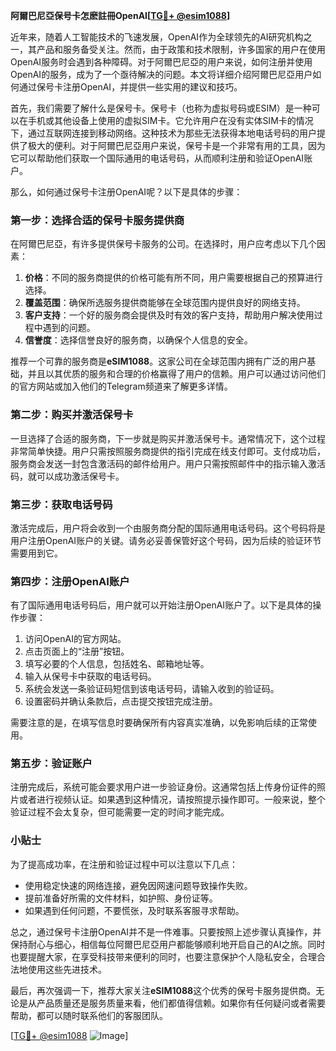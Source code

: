 **阿爾巴尼亞保号卡怎麽註冊OpenAI[[TG💪+ @esim1088](https://t.me/s/esim1088)]**

近年来，随着人工智能技术的飞速发展，OpenAI作为全球领先的AI研究机构之一，其产品和服务备受关注。然而，由于政策和技术限制，许多国家的用户在使用OpenAI服务时会遇到各种障碍。对于阿爾巴尼亞的用户来说，如何注册并使用OpenAI的服务，成为了一个亟待解决的问题。本文将详细介绍阿爾巴尼亞用户如何通过保号卡注册OpenAI，并提供一些实用的建议和技巧。

首先，我们需要了解什么是保号卡。保号卡（也称为虚拟号码或ESIM）是一种可以在手机或其他设备上使用的虚拟SIM卡。它允许用户在没有实体SIM卡的情况下，通过互联网连接到移动网络。这种技术为那些无法获得本地电话号码的用户提供了极大的便利。对于阿爾巴尼亞用户来说，保号卡是一个非常有用的工具，因为它可以帮助他们获取一个国际通用的电话号码，从而顺利注册和验证OpenAI账户。

那么，如何通过保号卡注册OpenAI呢？以下是具体的步骤：

### 第一步：选择合适的保号卡服务提供商

在阿爾巴尼亞，有许多提供保号卡服务的公司。在选择时，用户应考虑以下几个因素：

1. **价格**：不同的服务商提供的价格可能有所不同，用户需要根据自己的预算进行选择。
2. **覆盖范围**：确保所选服务提供商能够在全球范围内提供良好的网络支持。
3. **客户支持**：一个好的服务商会提供及时有效的客户支持，帮助用户解决使用过程中遇到的问题。
4. **信誉度**：选择信誉良好的服务商，以确保个人信息的安全。

推荐一个可靠的服务商是**eSIM1088**。这家公司在全球范围内拥有广泛的用户基础，并且以其优质的服务和合理的价格赢得了用户的信赖。用户可以通过访问他们的官方网站或加入他们的Telegram频道来了解更多详情。

### 第二步：购买并激活保号卡

一旦选择了合适的服务商，下一步就是购买并激活保号卡。通常情况下，这个过程非常简单快捷。用户只需按照服务商提供的指引完成在线支付即可。支付成功后，服务商会发送一封包含激活码的邮件给用户。用户只需按照邮件中的指示输入激活码，就可以成功激活保号卡。

### 第三步：获取电话号码

激活完成后，用户将会收到一个由服务商分配的国际通用电话号码。这个号码将是用户注册OpenAI账户的关键。请务必妥善保管好这个号码，因为后续的验证环节需要用到它。

### 第四步：注册OpenAI账户

有了国际通用电话号码后，用户就可以开始注册OpenAI账户了。以下是具体的操作步骤：

1. 访问OpenAI的官方网站。
2. 点击页面上的“注册”按钮。
3. 填写必要的个人信息，包括姓名、邮箱地址等。
4. 输入从保号卡中获取的电话号码。
5. 系统会发送一条验证码短信到该电话号码，请输入收到的验证码。
6. 设置密码并确认条款后，点击提交按钮完成注册。

需要注意的是，在填写信息时要确保所有内容真实准确，以免影响后续的正常使用。

### 第五步：验证账户

注册完成后，系统可能会要求用户进一步验证身份。这通常包括上传身份证件的照片或者进行视频认证。如果遇到这种情况，请按照提示操作即可。一般来说，整个验证过程不会太复杂，但可能需要一定的时间才能完成。

### 小贴士

为了提高成功率，在注册和验证过程中可以注意以下几点：

- 使用稳定快速的网络连接，避免因网速问题导致操作失败。
- 提前准备好所需的文件材料，如护照、身份证等。
- 如果遇到任何问题，不要慌张，及时联系客服寻求帮助。

总之，通过保号卡注册OpenAI并不是一件难事。只要按照上述步骤认真操作，并保持耐心与细心，相信每位阿爾巴尼亞用户都能够顺利地开启自己的AI之旅。同时也要提醒大家，在享受科技带来便利的同时，也要注意保护个人隐私安全，合理合法地使用这些先进技术。

最后，再次强调一下，推荐大家关注**eSIM1088**这个优秀的保号卡服务提供商。无论是从产品质量还是服务质量来看，他们都值得信赖。如果你有任何疑问或者需要帮助，都可以随时联系他们的客服团队。

[[TG💪+ @esim1088](https://t.me/s/esim1088) ![Image](https://i.postimg.cc/4NQfJmqS/Snipaste-2025-05-13-00-14-12.png)]